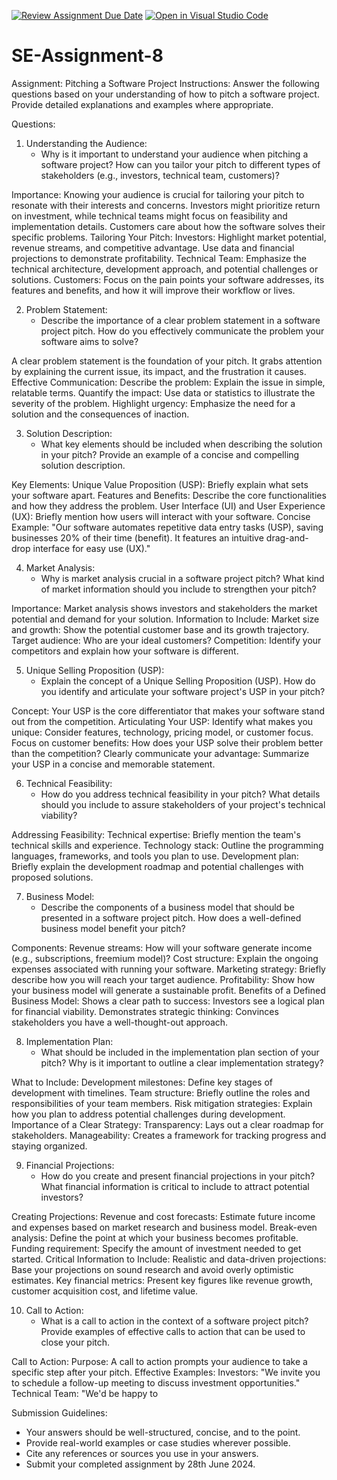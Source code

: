 [![Review Assignment Due Date](https://classroom.github.com/assets/deadline-readme-button-22041afd0340ce965d47ae6ef1cefeee28c7c493a6346c4f15d667ab976d596c.svg)](https://classroom.github.com/a/4bgukiqw)
[![Open in Visual Studio Code](https://classroom.github.com/assets/open-in-vscode-2e0aaae1b6195c2367325f4f02e2d04e9abb55f0b24a779b69b11b9e10269abc.svg)](https://classroom.github.com/online_ide?assignment_repo_id=15314762&assignment_repo_type=AssignmentRepo)
# SE-Assignment-8
 Assignment: Pitching a Software Project
 Instructions:
Answer the following questions based on your understanding of how to pitch a software project. Provide detailed explanations and examples where appropriate.

 Questions:

1. Understanding the Audience:
   - Why is it important to understand your audience when pitching a software project? How can you tailor your pitch to different types of stakeholders (e.g., investors, technical team, customers)?
    
Importance: Knowing your audience is crucial for tailoring your pitch to resonate with their interests and concerns. Investors might prioritize return on investment, while technical teams might focus on feasibility and implementation details. Customers care about how the software solves their specific problems.
Tailoring Your Pitch:
Investors: Highlight market potential, revenue streams, and competitive advantage. Use data and financial projections to demonstrate profitability.
Technical Team: Emphasize the technical architecture, development approach, and potential challenges or solutions.
Customers: Focus on the pain points your software addresses, its features and benefits, and how it will improve their workflow or lives.

2. Problem Statement:
   - Describe the importance of a clear problem statement in a software project pitch. How do you effectively communicate the problem your software aims to solve?
   
A clear problem statement is the foundation of your pitch. It grabs attention by explaining the current issue, its impact, and the frustration it causes.
Effective Communication:
Describe the problem: Explain the issue in simple, relatable terms.
Quantify the impact: Use data or statistics to illustrate the severity of the problem.
Highlight urgency: Emphasize the need for a solution and the consequences of inaction.

3. Solution Description:
   - What key elements should be included when describing the solution in your pitch? Provide an example of a concise and compelling solution description.
     
Key Elements:
Unique Value Proposition (USP): Briefly explain what sets your software apart.
Features and Benefits: Describe the core functionalities and how they address the problem.
User Interface (UI) and User Experience (UX): Briefly mention how users will interact with your software.
Concise Example:
"Our software automates repetitive data entry tasks (USP), saving businesses 20% of their time (benefit).  It features an intuitive drag-and-drop interface for easy use (UX)."

4. Market Analysis:
   - Why is market analysis crucial in a software project pitch? What kind of market information should you include to strengthen your pitch?
     
Importance: Market analysis shows investors and stakeholders the market potential and demand for your solution.
Information to Include:
Market size and growth: Show the potential customer base and its growth trajectory.
Target audience: Who are your ideal customers?
Competition: Identify your competitors and explain how your software is different.

5. Unique Selling Proposition (USP):
   - Explain the concept of a Unique Selling Proposition (USP). How do you identify and articulate your software project's USP in your pitch?
     
Concept: Your USP is the core differentiator that makes your software stand out from the competition.
Articulating Your USP:
Identify what makes you unique: Consider features, technology, pricing model, or customer focus.
Focus on customer benefits: How does your USP solve their problem better than the competition?
Clearly communicate your advantage: Summarize your USP in a concise and memorable statement.

6. Technical Feasibility:
   - How do you address technical feasibility in your pitch? What details should you include to assure stakeholders of your project's technical viability?
     
Addressing Feasibility:
Technical expertise: Briefly mention the team's technical skills and experience.
Technology stack: Outline the programming languages, frameworks, and tools you plan to use.
Development plan: Briefly explain the development roadmap and potential challenges with proposed solutions.

7. Business Model:
   - Describe the components of a business model that should be presented in a software project pitch. How does a well-defined business model benefit your pitch?
     
Components:
Revenue streams: How will your software generate income (e.g., subscriptions, freemium model)?
Cost structure: Explain the ongoing expenses associated with running your software.
Marketing strategy: Briefly describe how you will reach your target audience.
Profitability: Show how your business model will generate a sustainable profit.
Benefits of a Defined Business Model:
Shows a clear path to success: Investors see a logical plan for financial viability.
Demonstrates strategic thinking: Convinces stakeholders you have a well-thought-out approach.

8. Implementation Plan:
   - What should be included in the implementation plan section of your pitch? Why is it important to outline a clear implementation strategy?
     
What to Include:
Development milestones: Define key stages of development with timelines.
Team structure: Briefly outline the roles and responsibilities of your team members.
Risk mitigation strategies: Explain how you plan to address potential challenges during development.
Importance of a Clear Strategy:
Transparency: Lays out a clear roadmap for stakeholders.
Manageability: Creates a framework for tracking progress and staying organized.

9. Financial Projections:
   - How do you create and present financial projections in your pitch? What financial information is critical to include to attract potential investors?
     
Creating Projections:
Revenue and cost forecasts: Estimate future income and expenses based on market research and business model.
Break-even analysis: Define the point at which your business becomes profitable.
Funding requirement: Specify the amount of investment needed to get started.
Critical Information to Include:
Realistic and data-driven projections: Base your projections on sound research and avoid overly optimistic estimates.
Key financial metrics: Present key figures like revenue growth, customer acquisition cost, and lifetime value.

10. Call to Action:
    - What is a call to action in the context of a software project pitch? Provide examples of effective calls to action that can be used to close your pitch.
      
Call to Action:
Purpose: A call to action prompts your audience to take a specific step after your pitch.
Effective Examples:
Investors: "We invite you to schedule a follow-up meeting to discuss investment opportunities."
Technical Team: "We'd be happy to

 Submission Guidelines:
- Your answers should be well-structured, concise, and to the point.
- Provide real-world examples or case studies wherever possible.
- Cite any references or sources you use in your answers.
- Submit your completed assignment by 28th June 2024.


